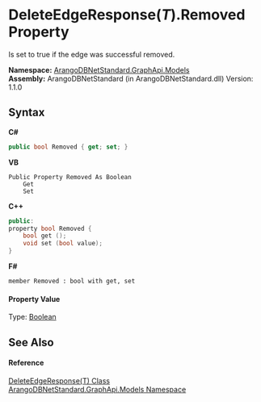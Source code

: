 # DeleteEdgeResponse(*T*).Removed Property 
 

Is set to true if the edge was successful removed.

**Namespace:**&nbsp;<a href="6fb2338d-d8f7-f9c1-2056-1702fe9bf954">ArangoDBNetStandard.GraphApi.Models</a><br />**Assembly:**&nbsp;ArangoDBNetStandard (in ArangoDBNetStandard.dll) Version: 1.1.0

## Syntax

**C#**<br />
``` C#
public bool Removed { get; set; }
```

**VB**<br />
``` VB
Public Property Removed As Boolean
	Get
	Set
```

**C++**<br />
``` C++
public:
property bool Removed {
	bool get ();
	void set (bool value);
}
```

**F#**<br />
``` F#
member Removed : bool with get, set

```


#### Property Value
Type: <a href="https://docs.microsoft.com/dotnet/api/system.boolean" target="_blank" rel="noopener noreferrer">Boolean</a>

## See Also


#### Reference
<a href="deee503e-297c-9ade-39bd-8759ca2b7bc2">DeleteEdgeResponse(T) Class</a><br /><a href="6fb2338d-d8f7-f9c1-2056-1702fe9bf954">ArangoDBNetStandard.GraphApi.Models Namespace</a><br />